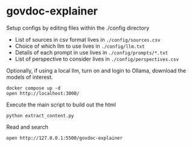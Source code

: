 # govdoc-explainer

Setup configs by editing files within the ./config directory
- List of sources in csv format lives in `./config/sources.csv`
- Choice of which llm to use lives in `./config/llm.txt`
- Details of each prompt in use lives in `./config/prompts/*.txt`
- List of perspective to consider lives in `./config/perspectives.csv`


Optionally, if using a local llm, turn on and login to Ollama, download the models of interest.
```
docker compose up -d
open http://localhost:3000/
```

Execute the main script to build out the html
```
python extract_content.py
```

Read and search
```
open http://127.0.0.1:5500/govdoc-explainer
```
